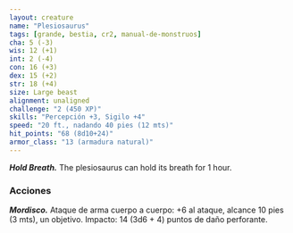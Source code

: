 ```yaml
---
layout: creature
name: "Plesiosaurus"
tags: [grande, bestia, cr2, manual-de-monstruos]
cha: 5 (-3)
wis: 12 (+1)
int: 2 (-4)
con: 16 (+3)
dex: 15 (+2)
str: 18 (+4)
size: Large beast
alignment: unaligned
challenge: "2 (450 XP)"
skills: "Percepción +3, Sigilo +4"
speed: "20 ft., nadando 40 pies (12 mts)"
hit_points: "68 (8d10+24)"
armor_class: "13 (armadura natural)"
---
```


***Hold Breath.*** The plesiosaurus can hold its breath for 1 hour.

### Acciones

***Mordisco.*** Ataque de arma cuerpo a cuerpo: +6 al ataque, alcance 10 pies (3 mts), un objetivo. Impacto: 14 (3d6 + 4) puntos de daño perforante.